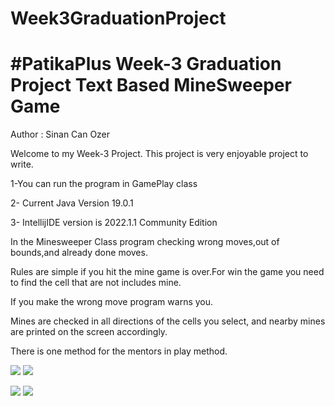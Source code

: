 ﻿# Week3GraduationProject
# #PatikaPlus Week-3 Graduation Project Text Based MineSweeper Game

Author : Sinan Can Ozer


Welcome to my Week-3 Project. This project is very enjoyable project to write.

1-You can run the program in GamePlay class

2- Current Java Version 19.0.1

3- IntellijIDE version is 2022.1.1 Community Edition

In the Minesweeper Class program checking wrong moves,out of bounds,and already done moves.

Rules are simple if you hit the mine game is over.For win the game you need to find the cell
that are not includes mine.

If you make the wrong move program warns you.

Mines are checked in all directions of the cells you select, and nearby mines are printed on the screen accordingly.

There is one method for the mentors in play method.

![](C:\Users\scano\Desktop\indir.png) 
![](C:\Users\scano\Desktop\intellij.png)

![](C:\Users\scano\Desktop\foto1.png)
![](C:\Users\scano\Desktop\foto2.png)
